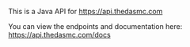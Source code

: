 This is a Java API for https://api.thedasmc.com

You can view the endpoints and documentation here: https://api.thedasmc.com/docs

